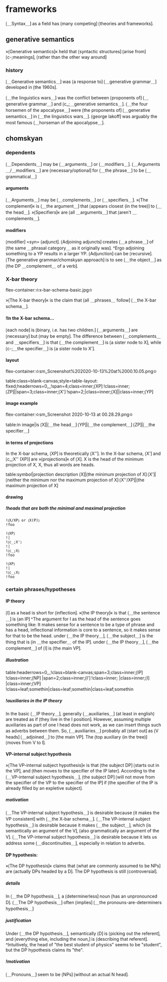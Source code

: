 # frameworks

⟮＿Syntax＿⟯ as a field has ⟮many competing⟯ ⟮theories and frameworks⟯.

## generative semantics

»⟮Generative semantics⟯« held that ⟮syntactic structures⟯ ⟮arise from⟯ ⟮c-;meanings⟯, ⟮rather than the other way around⟯

### history

⟮＿Generative semantics＿⟯ was ⟮a response to⟯ ⟮＿generative grammar＿⟯ developed in ⟮the 1960s⟯.

⟮＿the linguistics wars＿⟯ was the conflict between ⟮proponents of⟯ ⟮＿generative grammar＿⟯ and ⟮c_;＿generative semantics＿⟯.
⟮＿the four horsemen of the apocalypse＿⟯ were ⟮the proponents of⟯ ⟮＿generative semantics＿⟯ in ⟮＿the linguistics wars＿⟯.
⟮george lakoff⟯ was arguably the most famous ⟮＿horseman of the apocalypse＿⟯.

## chomskyan

### dependents

⟮＿Dependents＿⟯ may be ⟮＿arguments＿⟯ or ⟮＿modifiers＿⟯.
⟮＿Arguments＿/＿modifiers＿⟯ are ⟮necessary/optional⟯ for ⟮＿the phrase＿⟯ to be ⟮＿grammatical＿⟯

#### arguments

⟮＿Arguments＿⟯ may be ⟮＿complements＿⟯ or ⟮＿specifiers＿⟯.
»⟮The complement⟯« is ⟮＿the argument＿⟯ that ⟮appears closest (in the tree)⟯ to ⟮＿the head＿⟯.
»⟮Specifiers⟯« are ⟮all ＿arguments＿⟯ that ⟮aren't ＿complements＿⟯.

#### modifiers

⟮modifier⟯ =syn= ⟮adjunct⟯.
⟮Adjoining adjuncts⟯ creates ⟮＿a phrase＿⟯ of ⟮the same ＿phrasal category＿ as it originally was⟯.
^Ergo adjoining something to a YP results in a larger YP.
⟮Adjunction⟯ can be ⟮recursive⟯.
⟮The generative grammar/chomskyan approach⟯ is to see ⟮＿the object＿⟯ as ⟮the DP ＿complement＿ of a verb⟯.

### X-bar theory

flex-container:✫x-bar-schema-basic.jpg✫


»⟮The X-bar theory⟯« is the claim that ⟮all ＿phrases＿ follow⟯ ⟮＿the X-bar schema＿⟯.

#### !In the X-bar schema...

⟮each node⟯ is ⟮binary, i.e. has two children.⟯
⟮＿arguments＿⟯ are ⟮necessary⟯ but ⟮may be empty⟯.
The difference between ⟮＿complements＿ and ＿specifiers＿⟯ is that ⟮＿the complement＿⟯ is ⟮a sister node to X⟯, while ⟮c-;＿the specifier＿⟯ is ⟮a sister node to X'⟯.

#### layout

flex-container:✫sm_Screenshot%202020-10-13%20at%2000.10.05.png✫


table:class=blank-canvas;style=table-layout: fixed;headerrows=0,,,!span=4;class=inner;⟮XP⟯
!class=inner;⟮ZP⟯||span=3;class=inner;⟮X'⟯
!span=2;|class=inner;⟮X⟯||class=inner;⟮YP⟯

#### image example

flex-container:✫sm_Screenshot 2020-10-13 at 00.28.29.png✫


table:in image|is
⟮X⟯|⟮＿the head＿⟯
⟮YP⟯|⟮＿the complement＿⟯
⟮ZP⟯|⟮＿the specifier＿⟯

#### in terms of projections

In the X-bar schema, ⟮XP⟯ is theoretically ⟮X''⟯.
In the X-bar schema, ⟮X'⟯ and ⟮c_;X'' (XP)⟯ are »⟮projections⟯« of ⟮X⟯.
X is the head of the minimum projection of X, X, thus all words are heads.


table:symbol|projection description
⟮X⟯|⟮the minimum projection of X⟯
⟮X'⟯|⟮neither the minimum nor the maximum projection of X⟯
⟮X''/XP⟯|⟮the maximum projection of X⟯

#### drawing

##### !heads that are both the minimal and maximal projection

```
!⟮X/XP⟯ or ⟮X(P)⟯
!foo
```

```
!⟮XP⟯
!|
!⟮c_;X'⟯
!|
!⟮c_;X⟯
!foo
```

```
!⟮XP⟯
!|
!⟮c_;X⟯
!foo
```

### certain phrases/hypotheses

#### IP theory

⟮I⟯ as a head is short for ⟮inflection⟯.
»⟮the IP theory⟯« is that ⟮＿the sentence＿⟯ is ⟮an IP⟯
^The argument for I as the head of the sentence goes something like: It makes sense for a sentence to be a type of phrase and has a head, inflectional information is core to a sentence, so it makes sense for that to be the head.
under ⟮＿the IP theory＿⟯, ⟮＿the subject＿⟯ is the thing that is ⟮in ＿the specifier＿ of the IP⟯.
under ⟮＿the IP theory＿⟯, ⟮＿the complement＿⟯ of ⟮I⟯ is ⟮the main VP⟯.

##### illustration

table:headerrows=0,,,!class=blank-canvas;span=3;class=inner;⟮IP⟯
!class=inner;⟮NP⟯     |span=2;class=inner;⟮I'⟯
!class=inner;       |class=inner;⟮I⟯     |class=inner;⟮VP⟯
!class=leaf;somethin|class=leaf;somethin|class=leaf;somethin

##### !auxiliaries in the IP theory

In the basic ⟮＿IP theory＿⟯, generally ⟮＿auxiliaries＿⟯ (at least in english) are treated as if ⟮they live in the I position⟯.
However, assuming multiple auxiliaries as part of one I head does not work, as we can insert things such as adverbs between them.
So, ⟮＿auxiliaries＿⟯ probably all ⟮start out⟯ as ⟮V heads⟯ ⟮＿adjoined＿⟯ to ⟮the main VP⟯.
The ⟮top auxiliary (in the tree)⟯ ⟮moves from V to I⟯.

#### VP-internal subject hypothesis

»⟮The VP-internal subject hypothesis⟯« is that ⟮the subject DP⟯ ⟮starts out in the VP⟯, and ⟮then moves to the specifier of the IP later⟯.
According to the ⟮＿VP-internal subject hypothesis＿⟯, ⟮the subject DP⟯ ⟮will not move from the specifier of the VP to the specifier of the IP⟯ if ⟮the specifier of the IP is already filled by an expletive subject⟯.

##### motivation

⟮＿The VP-internal subject hypothesis＿⟯ is desirable because ⟮it makes the VP consistent⟯ with ⟮＿the X-bar schema＿⟯.
⟮＿The VP-internal subject hypothesis＿⟯ is desirable because it makes ⟮＿the subject＿⟯, which ⟮is semantically an argument of the V⟯, ⟮also grammatically an argument of the V⟯.
⟮＿The VP-internal subject hypothesis＿⟯ is desirable because it lets us address some ⟮＿discontinuities＿⟯, especially in relation to adverbs.

#### DP hypothesis: 

»⟮The DP hypothesis⟯« claims that ⟮what are commonly assumed to be NPs⟯ are ⟮actually DPs headed by a D⟯.
The DP hypothesis is still ⟮controversial⟯.

##### details

In ⟮＿the DP hypothesis＿⟯, a ⟮determinerless⟯ noun ⟮has an unpronounced D⟯.
⟮＿The DP hypothesis＿⟯ often ⟮implies⟯ ⟮＿the pronouns-are-determiners hypothesis＿⟯

##### justification

Under ⟮＿the DP hypothesis＿⟯, semantically ⟮D⟯ is ⟮picking out the referent⟯, and ⟮everything else, including the noun,⟯ is ⟮describing that referent⟯.
^Intuitively, the head of "the best student of physics" seems to be "student", but the DP hypothesis claims its "the".

##### !motivation

⟮＿Pronouns＿⟯ seem to be ⟮NPs⟯ ⟮without an actual N head⟯.